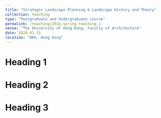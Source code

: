 ```yaml
---
title: "Strategic Landscape Planning & Landscape History and Theory"
collection: teaching
type: "Postgraduate and Undergraduate course"
permalink: /teaching/2014-spring-teaching-1
venue: "The University of Hong Kong, Faculty of Architecture"
date: 2020-01-15
location: "HKU, Hong Kong"
---
```




Heading 1
======

Heading 2
======

Heading 3
======
